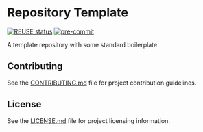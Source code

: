# Repository Template

[![REUSE status](https://api.reuse.software/badge/github.com/cgnd/repository-template)](https://api.reuse.software/info/github.com/cgnd/repository-template)
[![pre-commit](https://img.shields.io/badge/pre--commit-enabled-brightgreen?logo=pre-commit)](https://github.com/pre-commit/pre-commit)


A template repository with some standard boilerplate.

## Contributing

See the [CONTRIBUTING.md](CONTRIBUTING.md) file for project contribution guidelines.

## License

See the [LICENSE.md](LICENSE.md) file for project licensing information.

